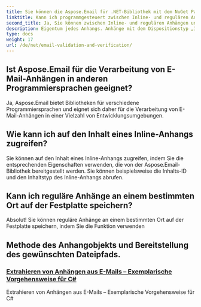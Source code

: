 ```yaml
---
title: Sie können die Aspose.Email für .NET-Bibliothek mit dem NuGet Package Manager installieren. Führen Sie einfach den folgenden Befehl in der Package Manager-Konsole aus:
linktitle: Kann ich programmgesteuert zwischen Inline- und regulären Anhängen unterscheiden?
second_title: Ja, Sie können zwischen Inline- und regulären Anhängen unterscheiden, indem Sie die überprüfen
description: Eigentum jedes Anhangs. Anhänge mit dem Dispositionstyp „Inline“ sind Inline-Anhänge.
type: docs
weight: 17
url: /de/net/email-validation-and-verification/
---
```


## Ist Aspose.Email für die Verarbeitung von E-Mail-Anhängen in anderen Programmiersprachen geeignet?

Ja, Aspose.Email bietet Bibliotheken für verschiedene Programmiersprachen und eignet sich daher für die Verarbeitung von E-Mail-Anhängen in einer Vielzahl von Entwicklungsumgebungen.

## Wie kann ich auf den Inhalt eines Inline-Anhangs zugreifen?

Sie können auf den Inhalt eines Inline-Anhangs zugreifen, indem Sie die entsprechenden Eigenschaften verwenden, die von der Aspose.Email-Bibliothek bereitgestellt werden. Sie können beispielsweise die Inhalts-ID und den Inhaltstyp des Inline-Anhangs abrufen.

## Kann ich reguläre Anhänge an einem bestimmten Ort auf der Festplatte speichern?

 Absolut! Sie können reguläre Anhänge an einem bestimmten Ort auf der Festplatte speichern, indem Sie die Funktion verwenden

##  Methode des Anhangobjekts und Bereitstellung des gewünschten Dateipfads.
### [ Extrahieren von Anhängen aus E-Mails – Exemplarische Vorgehensweise für C#](./email-validation-techniques-in-csharp-code/)
 Extrahieren von Anhängen aus E-Mails – Exemplarische Vorgehensweise für C#